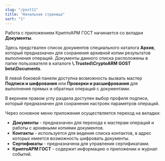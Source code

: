 ```yaml
---
slug: "/post11"
title: "Начальная страница"
sort: "1"
---
```


Работа с приложением КриптоАРМ ГОСТ начинается со вкладки **Документы**.

Здесь предствален список документов специального каталога **Архив**, который предназначен для сохранения архивной копии результатов выполнения операций.
Документы данного списка расположены в папке пользователя в каталоге **\\.Trusted\CryptoARM GOST beta\Documents**.

В левой боковой панели доступна возможность вызвать мастер  **Подписи и шифрования** или **Проверки и расшифрования** для выполнения прямых и обратных операций с документами.

В верхнем правом углу раздела доступен выбор профиля подписи, который предназначен для сохранения настроек параметров операций. 

Через основное меню приложения осуществляется переход на вкладки:

- **Документы** - предназначен для перехода к мастерам операций и работы с архивными копиями документов.
- **Контакты** - используется для ведения списка контактов, в адрес которых имеется возможность шифровать документы.
- **Сертификаты** - предназначена для управления сертификатами.
- **КриптоАРМ ГОСТ** - содержит информацию о приложении и журнал событий.
